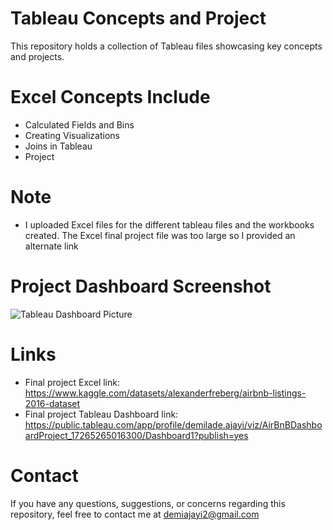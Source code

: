 # Tableau Concepts and Project
This repository holds a collection of Tableau files showcasing key concepts and projects.

# Excel Concepts Include
- Calculated Fields and Bins
- Creating Visualizations
- Joins in Tableau
- Project

# Note
- I uploaded Excel files for the different tableau files and the workbooks created. The Excel final project file was too large so I provided an alternate link

# Project Dashboard Screenshot
![Tableau Dashboard Picture](https://github.com/user-attachments/assets/b728464f-8395-42ef-b8a2-e7793d866b55)

# Links
- Final project Excel link: https://www.kaggle.com/datasets/alexanderfreberg/airbnb-listings-2016-dataset
- Final project Tableau Dashboard link: https://public.tableau.com/app/profile/demilade.ajayi/viz/AirBnBDashboardProject_17265265016300/Dashboard1?publish=yes

# Contact
If you have any questions, suggestions, or concerns regarding this repository, feel free to contact me at demiajayi2@gmail.com
